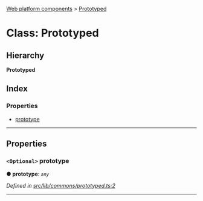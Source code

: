 [Web platform components](../README.md) > [Prototyped](../classes/prototyped.md)

# Class: Prototyped

## Hierarchy

**Prototyped**

## Index

### Properties

* [prototype](prototyped.md#prototype)

---

## Properties

<a id="prototype"></a>

### `<Optional>` prototype

**● prototype**: *`any`*

*Defined in [src/lib/commons/prototyped.ts:2](https://github.com/nodulusteam/methodus.dev/blob/3099105/modules/platform/platform-web/src/lib/commons/prototyped.ts#L2)*

___

